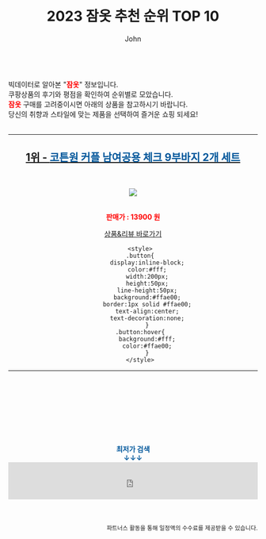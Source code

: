 ﻿---
layout: post
title:  "2023 잠옷 추천 순위 TOP 10"
author: John
categories: [ 패션의류 ]
tags: [ 잠옷, 잠옷 브랜드, 잠옷 영어 로, 잠옷 추천, 잠옷 영어, 잠옷 더쿠, 잠옷바지, 잠옷 브랜드 순위, 잠옷 원피스, 잠옷 꿈 ]
image: https://static.coupangcdn.com/image/vendor_inventory/196b/007a4e2b94d5c4458388a7717284579558dd56507b9db8144d1371e98d9c.jpg 
description: "2023 잠옷 추천 순위 TOP 10 관련 상품으로 가장 고객 선호도가 높은 제품입니다."
toc: true
toc_sticky: true
---

<br>
빅데이터로 알아본 "<b><font color='#ff0000'>잠옷</font></b>" 정보입니다.
<br>
쿠팡상품의 후기와 평점을 확인하여 순위별로 모았습니다.
<br>
<b><font color='#ff0000'>잠옷</font></b>  구매를 고려중이시면 아래의 상품을 참고하시기 바랍니다.
<br>
당신의 취향과 스타일에 맞는 제품을 선택하여 즐거운 쇼핑 되세요!
<br><br>
<hr>
<p>
    
<center><h2><a href="https://link.coupang.com/re/AFFSDP?lptag=AF7307611&pageKey=6908860137&itemId=16642861153&vendorItemId=83827002381&traceid=V0-153-b97b15cbe56d5348&requestid=20230224053015262430739" target="_blank"><b>1위 - <font color='#01579B'>코튼원 커플 남여공용 체크 9부바지 2개 세트</font></b></a></h2><br>

<a href="https://link.coupang.com/re/AFFSDP?lptag=AF7307611&pageKey=6908860137&itemId=16642861153&vendorItemId=83827002381&traceid=V0-153-b97b15cbe56d5348&requestid=20230224053015262430739" target="_blank"><img src="https://static.coupangcdn.com/image/vendor_inventory/196b/007a4e2b94d5c4458388a7717284579558dd56507b9db8144d1371e98d9c.jpg"></a><br><br>

<b><font color='#ff0000'>판매가 : 13900 원</font></b><br>

<a href="https://link.coupang.com/re/AFFSDP?lptag=AF7307611&pageKey=6908860137&itemId=16642861153&vendorItemId=83827002381&traceid=V0-153-b97b15cbe56d5348&requestid=20230224053015262430739" target="_blank" class="button">상품&리뷰 바로가기</a><p>

        <style>
        .button{
            display:inline-block;
            color:#fff;
            width:200px;
            height:50px;
            line-height:50px;
            background:#ffae00;
            border:1px solid #ffae00;
            text-align:center;
            text-decoration:none;
            }
        .button:hover{
            background:#fff;
            color:#ffae00;
            }
        </style>

<hr>

<br><br><br><br><br><br><br>
<center><b><font color='#01579B' size='medium'>최저가 검색<br>
↓↓↓</font></b></center>
<center><iframe src="https://coupa.ng/b1Tbjx" width="100%" height="75" frameborder="0" scrolling="no" referrerpolicy="unsafe-url"></iframe></center>
<br><br>
<p>
<small>
    <div align="right">파트너스 활동을 통해 일정액의 수수료를 제공받을 수 있습니다.</div>
</small>
</p>

